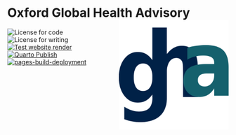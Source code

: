 # Oxford Global Health Advisory <img src="images/oxgha_icon.png" align="right" width="250px" />

<!-- badges: start -->
![License for code](https://img.shields.io/badge/license_for_code-GPL3.0-blue)
![License for writing](https://img.shields.io/badge/license_for_writing-CC_BY_4.0-blue)
[![Test website render](https://github.com/oxfordgha/oxfordgha.github.io/actions/workflows/test-render.yml/badge.svg)](https://github.com/oxfordgha/oxfordgha.github.io/actions/workflows/test-render.yml)
[![Quarto Publish](https://github.com/oxfordgha/oxfordgha.github.io/actions/workflows/publish.yml/badge.svg)](https://github.com/oxfordgha/oxfordgha.github.io/actions/workflows/publish.yml)
[![pages-build-deployment](https://github.com/oxfordgha/oxfordgha.github.io/actions/workflows/pages/pages-build-deployment/badge.svg)](https://github.com/oxfordgha/oxfordgha.github.io/actions/workflows/pages/pages-build-deployment)
<!-- badges: end -->


